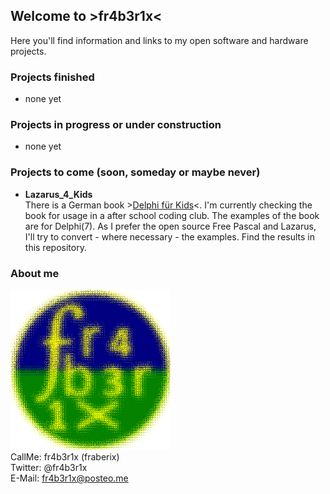 ## Welcome to >fr4b3r1x<

Here you'll find information and links to my open software and hardware projects.

### Projects finished ###

- none yet

### Projects in progress or under construction ###

- none yet

### Projects to come (soon, someday or maybe never) ###

- **Lazarus_4_Kids**<br>
There is a German book >[Delphi für Kids](https://mitp.de/IT-WEB/fuer-Kids/Delphi-fuer-Kids.html)<. I'm currently checking the book for usage in a after school coding club. The examples of the book are for Delphi(7). As I prefer the open source Free Pascal and Lazarus, I'll try to convert - where necessary - the examples. Find the results in this repository.

### About me ###

![fr4b3r1x](/fr4b3r1x-avatar.png)<br>
CallMe: fr4b3r1x (fraberix)<br>
Twitter: @fr4b3r1x<br>
E-Mail: fr4b3r1x@posteo.me
